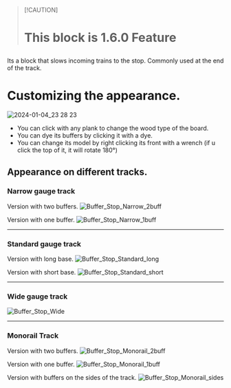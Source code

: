 
> [!CAUTION] <h1>
> **This block is 1.6.0 Feature**

Its a block that slows incoming trains to the stop. Commonly used at the end of the track.  
# Customizing the appearance.
![2024-01-04_23 28 23](https://github.com/StarFluxie/Images-archive/assets/140427286/f3c50661-da68-40cc-b67c-b66899ee63f5)

* You can click with any plank to change the wood type of the board.
* You can dye its buffers by clicking it with a dye.
* You can change its model by right clicking its front with a wrench (if u click the top of it, it will rotate 180°)

## Appearance on different tracks.

### Narrow gauge track
Version with two buffers.
![Buffer_Stop_Narrow_2buff](https://github.com/StarFluxie/Images-archive/assets/140427286/6cf56903-3517-4e77-acee-1cd09033d7f6)  

Version with one buffer.
![Buffer_Stop_Narrow_1buff](https://github.com/StarFluxie/Images-archive/assets/140427286/a6101afe-69ba-4115-ae8f-3e34dbff724f)
***

### Standard gauge track
Version with long base.
![Buffer_Stop_Standard_long](https://github.com/StarFluxie/Images-archive/assets/140427286/cdd98391-7f66-4fbd-ae57-83643757af9f)  

Version with short base.
![Buffer_Stop_Standard_short](https://github.com/StarFluxie/Images-archive/assets/140427286/46a137a0-103a-4a56-b60b-14722f9d8c16)
***

### Wide gauge track
![Buffer_Stop_Wide](https://github.com/StarFluxie/Images-archive/assets/140427286/9c93ec9e-4b94-4129-83fd-cd6d4fd46f8d)

***
### Monorail Track
Version with two buffers.
![Buffer_Stop_Monorail_2buff](https://github.com/StarFluxie/Images-archive/assets/140427286/e3a3b728-e394-460c-8510-12ba0bff9c17) 
 
Version with one buffer.
![Buffer_Stop_Monorail_1buff](https://github.com/StarFluxie/Images-archive/assets/140427286/e1d679cb-b6ed-4eab-9078-09850a6b8b5e)  

Version with buffers on the sides of the track.
![Buffer_Stop_Monorail_sides](https://github.com/StarFluxie/Images-archive/assets/140427286/257919e4-47b2-4c2f-bf4c-2a7c59dc62f2)




